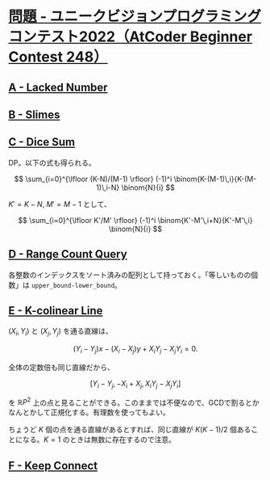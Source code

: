 # [問題 \- ユニークビジョンプログラミングコンテスト2022（AtCoder Beginner Contest 248）](https://atcoder.jp/contests/abc248/tasks)

## [A \- Lacked Number](https://atcoder.jp/contests/abc248/tasks/abc248_a)

## [B \- Slimes](https://atcoder.jp/contests/abc248/tasks/abc248_b)

## [C \- Dice Sum](https://atcoder.jp/contests/abc248/tasks/abc248_c)

DP。以下の式も得られる。

$$
\sum_{i=0}^{\lfloor (K-N)/(M-1) \rfloor}
(-1)^i
\binom{K-(M-1)\,i}{K-(M-1)\,i-N}
\binom{N}{i}
$$

$K'=K-N$, $M'=M-1$ として、

$$
\sum_{i=0}^{\lfloor K'/M' \rfloor}
(-1)^i
\binom{K'-M'\,i+N}{K'-M'\,i}
\binom{N}{i}
$$

## [D \- Range Count Query](https://atcoder.jp/contests/abc248/tasks/abc248_d)
各整数のインデックスをソート済みの配列として持っておく。「等しいものの個数」は `upper_bound-lower_bound`。

## [E \- K\-colinear Line](https://atcoder.jp/contests/abc248/tasks/abc248_e)
$(X_i, Y_i)$ と $(X_j, Y_j)$ を通る直線は、

$$
(Y_i-Y_j)x-(X_i-X_j)y+X_iY_j-X_jY_i = 0.
$$

全体の定数倍も同じ直線だから、

$$
[Y_i-Y_j, -X_i+X_j, X_iY_j-X_jY_i]
$$

を $\mathbb{R}P^2$ 上の点と見ることができる。このままでは不便なので、GCDで割るとかなんとかして正規化する。有理数を使ってもよい。

ちょうど $K$ 個の点を通る直線があるとすれば、同じ直線が $K(K-1)/2$ 個あることになる。$K=1$ のときは無数に存在するので注意。

## [F \- Keep Connect](https://atcoder.jp/contests/abc248/tasks/abc248_f)

